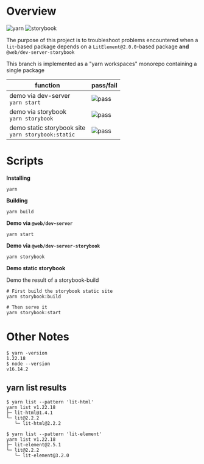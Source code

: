 # Overview

![yarn](https://img.shields.io/badge/yarn-555?logo=yarn&style=for-the-badge) ![storybook](https://img.shields.io/badge/storybook-555?logo=storybook&style=for-the-badge)

The purpose of this project is to troubleshoot problems encountered when a `lit`-based package depends on a `LitElement@2.0.0`-based package **and** `@web/dev-server-storybook`

This branch is implemented as a "yarn workspaces" monorepo containing a single package

| function                                                | pass/fail                                          |
| ------------------------------------------------------- | -------------------------------------------------- |
| demo via dev-server <br> `yarn start`                   | ![pass](https://img.shields.io/badge/pass-success) |
| demo via storybook <br> `yarn storybook`                | ![pass](https://img.shields.io/badge/pass-success) |
| demo static storybook site <br> `yarn storybook:static` | ![pass](https://img.shields.io/badge/pass-success) |

# Scripts

**Installing**

```
yarn
```

**Building**

```
yarn build
```

**Demo via `@web/dev-server`**

```
yarn start
```

**Demo via `@web/dev-server-storybook`**

```
yarn storybook
```

**Demo static storybook**

Demo the result of a storybook-build

```
# First build the storybook static site
yarn storybook:build

# Then serve it
yarn storybook:start
```

# Other Notes

```
$ yarn -version
1.22.18
$ node --version
v16.14.2
```

## yarn list results

```
$ yarn list --pattern 'lit-html'
yarn list v1.22.18
├─ lit-html@1.4.1
└─ lit@2.2.2
   └─ lit-html@2.2.2
```

```
$ yarn list --pattern 'lit-element'
yarn list v1.22.18
├─ lit-element@2.5.1
└─ lit@2.2.2
   └─ lit-element@3.2.0
```
